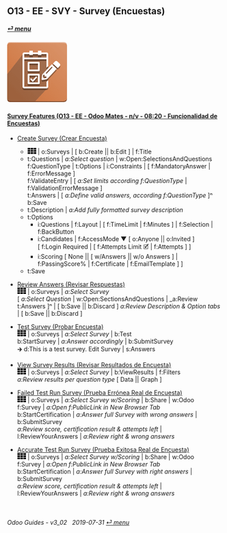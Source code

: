 ## O13 - EE - SVY - Survey (Encuestas)
#### [_&#x23CE; menu_](/o13/ee/o13-ee-guides_menu.md)  
### ![svy](/doc/img/survey.png)

#### [Survey Features (O13 - EE - Odoo Mates - n/v - 08:20 - Funcionalidad de Encuestas)](https://youtube.com/embed/hFTR26TL0gA?autoplay=1&start=0&end=0&rel=0&nocount)<br>

- [Create Survey (Crear Encuesta)](https://youtube.com/embed/hFTR26TL0gA?autoplay=1&start=0&end=1m14s&rel=0)  
  - ![apps](/doc/img/apps.png) | o:Surveys | \[ b:Create || b:Edit \] | f:Title  
  - t:Questions | _a:Select question_ | w:Open:SelectionsAndQuestions  
    f:QuestionType | t:Options | i:Constraints | \[ f:MandatoryAnswer | f:ErrorMessage \]  
    f:ValidateEntry | \[ _a:Set limits according f:QuestionType_ | f:ValidationErrorMessage \]  
    t:Answers | \[ _a:Define valid answers, according f:QuestionType_ ]&#x207F;  
    b:Save  
  - t:Description | _a:Add fully formatted survey description_  
  - t:Options  
    - i:Questions | f:Layout | \[ f:TimeLimit | f:Minutes ] | f:Selection | f:BackButton  
    - i:Candidates | f:AccessMode &#x25BC; \[ o:Anyone || o:Invited \]  
      \[ f:Login Required | \[ f:Attempts Limit &#x1F5F9; | f:Attempts \] \]  
    - i:Scoring \[ None || \[ w/Answers || w/o Answers \] | f:PassingScore% | f:Certificate | f:EmailTemplate \] \]  
  - t:Save  

- [Review Answers (Revisar Respuestas)](https://youtube.com/embed/hFTR26TL0gA?autoplay=1&start=5m22ss&end=6m24s&rel=0)  
  ![apps](/doc/img/apps.png) | o:Surveys | _a:Select Survey_  
  \[ _a:Select Question_ | w:Open:SectionsAndQuestions | _a:Review t:Answers \]&#x207F; | \[ b:Save || b:Discard \]
  _a:Review Description & Option tabs_ | \[ b:Save || b:Discard \]
  
- [Test Survey (Probar Encuesta)](https://youtube.com/embed/hFTR26TL0gA?autoplay=1&start=1m15s&end=2m28s&rel=0)  
  ![apps](/doc/img/apps.png) | o:Surveys | _a:Select Survey_ | b:Test  
  b:StartSurvey |  _a:Answer accordingly_ | b:SubmitSurvey  
  &#x1F872; d:This is a test survey. Edit Survey | s:Answers  

- [View Survey Results (Revisar Resultados de Encuesta)](https://youtube.com/embed/hFTR26TL0gA?autoplay=1&start=2m28ss&end=2m55s&rel=0)   
  ![apps](/doc/img/apps.png) | o:Surveys | _a:Select Survey_ | b:ViewResults | f:Filters  
  _a:Review results per question type_ \[ Data || Graph ]  

- [Failed Test Run Survey (Prueba Errónea Real de Encuesta)](https://youtube.com/embed/hFTR26TL0gA?autoplay=1&start=3m24s&end=4m30s&rel=0)  
  ![apps](/doc/img/apps.png) | o:Surveys | _a:Select Survey w/Scoring_ | b:Share | w:Odoo  
  f:Survey | _a:Open f:PublicLink in New Browser Tab_  
  b:StartCertification | _a:Answer full Survey with wrong answers_ | b:SubmitSurvey  
  _a:Review score, certification result & attempts left_ | l:ReviewYourAnswers | _a:Review right & wrong answers_  
  
- [Accurate Test Run Survey (Prueba Exitosa Real de Encuesta)](https://youtube.com/embed/hFTR26TL0gA?autoplay=1&start=7m13s&end=0&rel=0)  
  ![apps](/doc/img/apps.png) | o:Surveys | _a:Select Survey w/Scoring_ | b:Share | w:Odoo  
  f:Survey | _a:Open f:PublicLink in New Browser Tab_  
  b:StartCertification | _a:Answer full Survey with right answers_ | b:SubmitSurvey  
  _a:Review score, certification result & attempts left_ | l:ReviewYourAnswers | _a:Review right & wrong answers_  

<br>

###### Odoo Guides - v3_02 &nbsp; 2019-07-31  [_&#x23CE; menu_](/o13/ee/o13-ee-guides_menu.md)  
